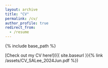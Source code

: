 ```yaml
---
layout: archive
title: "CV"
permalink: /cv/
author_profile: true
redirect_from:
  - /resume
---
```


{% include base_path %}

[Check out my CV here!]({{ site.baseurl }}{% link /assets/CV_SALee_2024Jun.pdf %})